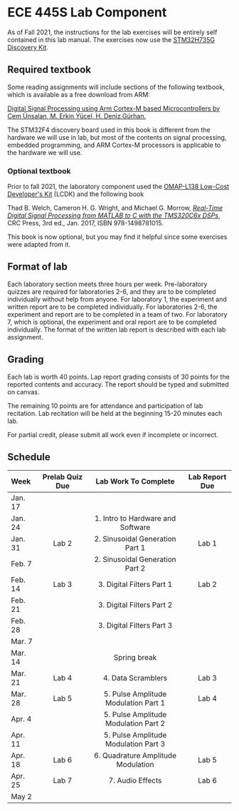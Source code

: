 # ECE 445S Lab Component

As of Fall 2021, the instructions for the lab exercises will be entirely self contained in this lab manual. The exercises now use the [STM32H735G Discovery Kit][1]. 

## Required textbook

Some reading assignments will include sections of the following textbook, which is available as a free download from ARM:

[Digital Signal Processing using Arm Cortex-M based Microcontrollers by Cem Ünsalan, M. Erkin Yücel, H. Deniz Gürhan.][4]

The STM32F4 discovery board used in this book is different from the hardware we will use in lab, but most of the contents on signal processing, embedded programming, and ARM Cortex-M processors is applicable to the hardware we will use.

### Optional textbook

Prior to fall 2021, the laboratory component used the [OMAP-L138 Low-Cost Developer's Kit][2] (LCDK) and the following book

Thad B. Welch, Cameron H. G. Wright, and Michael G. Morrow, *[Real-Time Digital Signal Processing from MATLAB to C with the TMS320C6x DSPs][3]*, CRC Press, 3rd ed., Jan. 2017, ISBN 978-1498781015.

This book is now optional, but you may find it helpful since some exercises were adapted from it.


## Format of lab

Each laboratory section meets three hours per week. Pre-laboratory quizzes are required for laboratories 2-6, and they are to be completed individually without help from anyone. For laboratory 1, the experiment and written report are to be completed individually. For laboratories 2-6, the experiment and report are to be completed in a team of two. For laboratory 7, which is optional, the experiment and oral report are to be completed individually. The format of the written lab report is described with each lab assignment.

## Grading

Each lab is worth 40 points. Lap report grading consists of 30 points for the reported contents and accuracy. The report should be typed and submitted on canvas. 

The remaining 10 points are for attendance and participation of lab recitation. Lab recitation will be held at the beginning 15-20 minutes each lab.

For partial credit, please submit all work even if incomplete or incorrect.

## Schedule

| Week  | Prelab Quiz Due | Lab Work To Complete | Lab Report Due |
| :---     |:----: |                :----:                |:----: |
| Jan. 17  |       |                                      |       |
| Jan. 24  |       | 1. Intro to Hardware and Software    |       |
| Jan. 31  | Lab 2 | 2. Sinusoidal Generation Part 1      | Lab 1 |
| Feb. 7   |       | 2. Sinusoidal Generation Part 2      |       |
| Feb. 14  | Lab 3 | 3. Digital Filters Part 1            | Lab 2 |
| Feb. 21  |       | 3. Digital Filters Part 2            |       |
| Feb. 28  |       | 3. Digital Filters Part 3            |       |
| Mar. 7   |       |                                      |       |
| Mar. 14  |       | Spring break                         |       |
| Mar. 21  | Lab 4 | 4. Data Scramblers                   | Lab 3 |
| Mar. 28  | Lab 5 | 5. Pulse Amplitude Modulation Part 1 | Lab 4 |
| Apr. 4   |       | 5. Pulse Amplitude Modulation Part 2 |       |
| Apr. 11  |       | 5. Pulse Amplitude Modulation Part 3 |       |
| Apr. 18  | Lab 6 | 6. Quadrature Amplitude Modulation   | Lab 5 |
| Apr. 25  | Lab 7 | 7. Audio Effects                     | Lab 6 |
| May  2   |       |                                      |       |



[1]:https://www.st.com/en/evaluation-tools/stm32h735g-dk.html
[2]:http://www.ti.com/tool/tmdslcdk138
[3]:http://www.rt-dsp.com/
[4]:https://www.arm.com/resources/ebook/digital-signal-processing



